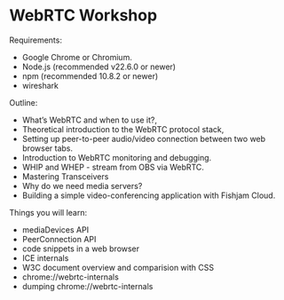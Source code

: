 # WebRTC Workshop

Requirements:
- Google Chrome or Chromium.
- Node.js (recommended v22.6.0 or newer)
- npm (recommended 10.8.2 or newer)
- wireshark

Outline:
- What’s WebRTC and when to use it?,
- Theoretical introduction to the WebRTC protocol stack,
- Setting up peer-to-peer audio/video connection between two web browser tabs.
- Introduction to WebRTC monitoring and debugging.
- WHIP and WHEP - stream from OBS via WebRTC.
- Mastering Transceivers
- Why do we need media servers?
- Building a simple video-conferencing application with Fishjam Cloud. 

Things you will learn:
* mediaDevices API
* PeerConnection API
* code snippets in a web browser
* ICE internals
* W3C document overview and comparision with CSS
* chrome://webrtc-internals
* dumping chrome://webrtc-internals